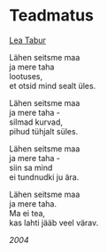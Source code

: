 # Teadmatus

[Lea Tabur](./)

Lähen seitsme maa  
ja mere taha  
lootuses,  
et otsid mind sealt üles.

Lähen seitsme maa  
ja mere taha -  
silmad kurvad,  
pihud tühjalt süles.

Lähen seitsme maa  
ja mere taha -  
siin sa mind  
ei tundnudki ju ära.

Lähen seitsme maa  
ja mere taha.  
Ma ei tea,  
kas lahti jääb veel värav.

_2004_

